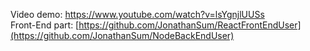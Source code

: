 

Video demo: https://www.youtube.com/watch?v=lsYgnjlUUSs
<br/>
Front-End part: [https://github.com/JonathanSum/ReactFrontEndUser](https://github.com/JonathanSum/NodeBackEndUser)
